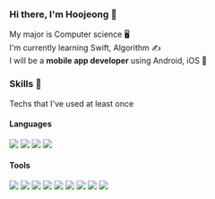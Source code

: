 ### Hi there, I'm __Hoojeong__ 👋
My major is Computer science 🖥  
I'm currently learning Swift, Algorithm ✍  
I will be a __mobile app developer__ using Android, iOS 💖  

### Skills 💪
Techs that I've used at least once

#### Languages

<img src="https://img.shields.io/badge/Java-007396?style=flat-square&logo=Java&logoColor=white"/>

<img src="https://img.shields.io/badge/Python-3776AB?style=flat-square&logo=python&logoColor=white"/>

<img src="https://img.shields.io/badge/C-A8B9CC?style=flat-square&logo=c&logoColor=white"/>

<img src="https://img.shields.io/badge/Swift-FA7343?style=flat-square&logo=swift&logoColor=white"/>

<br>

#### Tools

<img src="https://img.shields.io/badge/Android Studio-3DDC84?style=flat-square&logo=Android Studio&logoColor=white"/>

<img src="https://img.shields.io/badge/Xcode-147EFB?style=flat-square&logo=Xcode&logoColor=white"/>

<img src="https://img.shields.io/badge/MySQL-4479A1?style=flat-square&logo=MySQL&logoColor=white"/>

<img src="https://img.shields.io/badge/Firebase-FFCA28?style=flat-square&logo=Firebase&logoColor=white"/>

<img src="https://img.shields.io/badge/Google Colab-F9AB00?style=flat-square&logo=Google Colab&logoColor=white"/>

<img src="https://img.shields.io/badge/Anaconda-44A833?style=flat-square&logo=Anaconda&logoColor=white"/>

<img src="https://img.shields.io/badge/Jupyter-F37626?style=flat-square&logo=Jupyter&logoColor=white"/>

<img src="https://img.shields.io/badge/Git-F05032?style=flat-square&logo=Git&logoColor=white"/>

<img src="https://img.shields.io/badge/GitHub-181717?style=flat-square&logo=GitHub&logoColor=white"/>
<!--
**gnwjd309/gnwjd309** is a ✨ _special_ ✨ repository because its `README.md` (this file) appears on your GitHub profile.

Here are some ideas to get you started:

- 🔭 I’m currently working on ...
- 🌱 I’m currently learning ...
- 👯 I’m looking to collaborate on ...
- 🤔 I’m looking for help with ...
- 💬 Ask me about ...
- 📫 How to reach me: ...
- 😄 Pronouns: ...
- ⚡ Fun fact: ...
-->
